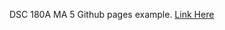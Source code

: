 DSC 180A MA 5 Github pages example. [Link Here](https://skrubstar.github.io/DSC180A-Methodology-5/)
